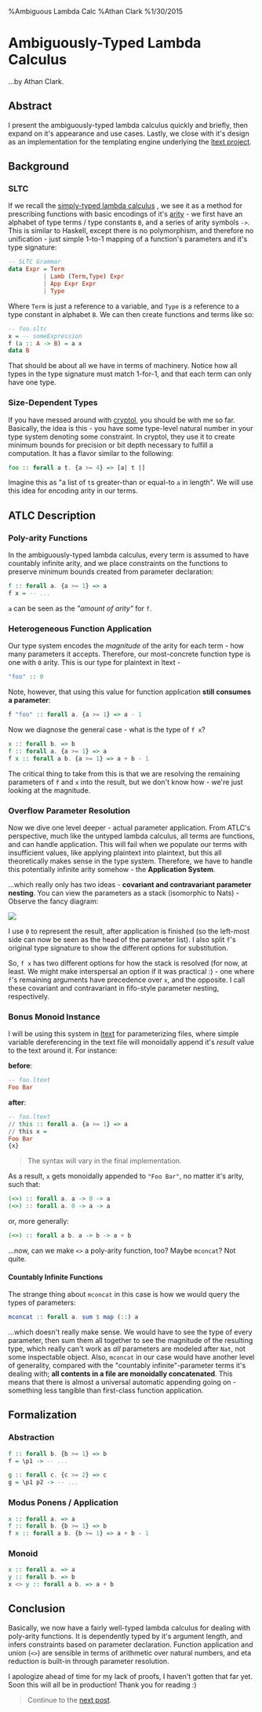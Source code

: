 %Ambiguous Lambda Calc
%Athan Clark
%1/30/2015

Ambiguously-Typed Lambda Calculus
=================================

...by Athan Clark.

## Abstract

I present the ambiguously-typed lambda calculus quickly and briefly, then expand
on it's appearance and use cases. Lastly, we close with it's design as an
implementation for the templating engine underlying the
[ltext project](https://github.com/athanclark).

## Background

### SLTC

If we recall the
[simply-typed lambda calculus](http://en.wikipedia.org/wiki/Simply_typed_lambda_calculus)
, we see it as a method for
prescribing functions with basic encodings of it's
[arity](http://en.wikipedia.org/wiki/Arity) -
we first have an
alphabet of type terms / type constants `B`, and a series of arity symbols `->`.
This is similar to Haskell, except there is no polymorphism, and therefore
no unification - just simple 1-to-1 mapping of a function's parameters and it's
type signature:

```haskell
-- SLTC Grammar
data Expr = Term
          | Lamb (Term,Type) Expr
          | App Expr Expr
          | Type
```

Where `Term` is just a reference to a variable, and `Type` is a reference to a
type constant in alphabet `B`. We can then create functions and terms like so:

```haskell
-- foo.sltc
x = -- someExpression
f (a :: A -> B) = a x
data B
```

That should be about all we have in terms of machinery. Notice how all types
in the type signature must match 1-for-1, and that each term can only have one
type.

### Size-Dependent Types

If you have messed around with
[cryptol](http://cryptol.net/), you should be with me so far. Basically, the
idea is this - you have some type-level natural number in your type system
denoting some constraint. In cryptol, they use it to create minimum bounds
for precision or bit depth necessary to fulfill a computation. It has a flavor
similar to the following:

```haskell
foo :: forall a t. {a >= 4} => [a| t |]
```

Imagine this as "a list of `t`s greater-than or equal-to `a` in length". We will
use this idea for encoding arity in our terms.

## ATLC Description

### Poly-arity Functions

In the ambiguously-typed lambda calculus, every term is assumed to have countably
infinite arity, and we place constraints on the functions to preserve minimum
bounds created from parameter declaration:

```haskell
f :: forall a. {a >= 1} => a
f x = -- ...
```

`a` can be seen as the _"amount of arity"_ for `f`.

### Heterogeneous Function Application

Our type system encodes the _magnitude_ of the arity for each term - how many
parameters it accepts. Therefore, our most-concrete function type is one with
`0` arity. This is our type for plaintext in ltext -

```haskell
"foo" :: 0
```

Note, however, that using this value for function application __still consumes
a parameter__:

```haskell
f "foo" :: forall a. {a >= 1} => a - 1
```

Now we diagnose the general case - what is the type of `f x`?

```haskell
x :: forall b. => b
f :: forall a. {a >= 1} => a
f x :: forall a b. {a >= 1} => a + b - 1
```

The critical thing to take from this is that we are resolving the remaining
parameters of `f` and `x` into the result, but we don't know how - we're just
looking at the magnitude.

### Overflow Parameter Resolution

Now we dive one level deeper - actual parameter application. From ATLC's perspective,
much like the untyped lambda calculus, all terms are functions, and can handle
application. This will fail when we populate our terms with insufficient values,
like applying plaintext into plaintext, but this all theoretically makes sense
in the type system. Therefore, we have to handle this potentially infinite
arity somehow - the __Application System__.

...which really only has two ideas - __covariant and contravariant parameter
nesting__. You can view the parameters as a stack (isomorphic to Nats) - Observe
the fancy diagram:

![](/images/application.png)

I use `0` to represent the result, after application is finished (so the left-most
side can now be seen as the head of the parameter list). I also split `f`'s
original type signature to show the different options for substitution.

So, `f x` has two different options for how the stack is resolved (for now, at
least. We might make interspersal an option if it was practical :\) - one where
`f`'s remaining arguments have precedence over `x`, and the opposite. I call
these covariant and contravariant in fifo-style parameter nesting, respectively.

### Bonus Monoid Instance

I will be using this system in
[ltext](https://github.com/athanclark/ltext) for parameterizing files, where
simple variable dereferencing in the text file will monoidally append it's
_result_ value to the text around it. For instance:

__before__:
```haskell
-- foo.ltext
Foo Bar
```

__after__:
```haskell
-- foo.ltext
// this :: forall a. {a >= 1} => a
// this x =
Foo Bar
{x}
```

> The syntax will vary in the final implementation.

As a result, `x` gets monoidally appended to `"Foo Bar"`, no matter it's arity,
such that:

```haskell
(<>) :: forall a. a -> 0 -> a
(<>) :: forall a. 0 -> a -> a
```

or, more generally:

```haskell
(<>) :: forall a b. a -> b -> a + b
```

...now, can we make `<>` a poly-arity function, too? Maybe `mconcat`? Not quite.

#### Countably Infinite Functions

The strange thing about `mconcat` in this case is how we would query the types
of parameters:

```haskell
mconcat :: forall a. sum $ map (::) a
```

...which doesn't really make sense. We would have to see the type of every
parameter, then sum them all together to see the magnitude of the resulting
type, which really can't work as _all_ parameters are modeled after `Nat`,
not some inspectable object. Also, `mconcat` in our case would have another
level of generality, compared with the "countably infinite"-parameter terms
it's dealing with; __all contents in a file are monoidally concatenated__.
This means that there is almost a universal automatic appending going on -
something less tangible than first-class function application.

## Formalization

### Abstraction

```haskell
f :: forall b. {b >= 1} => b
f = \p1 -> -- ...

g :: forall c. {c >= 2} => c
g = \p1 p2 -> -- ...
```

### Modus Ponens / Application

```haskell
x :: forall a. => a
f :: forall b. {b >= 1} => b
f x :: forall a b. {b >= 1} => a + b - 1
```

### Monoid

```haskell
x :: forall a. => a
y :: forall b. => b
x <> y :: forall a b. => a + b
```

## Conclusion

Basically, we now have a fairly well-typed lambda calculus for dealing with
poly-arity functions. It is dependently typed by it's argument length, and
infers constraints based on parameter declaration. Function application and
union (`<>`) are sensible in terms of arithmetic over natural numbers, and eta
reduction is built-in through parameter resolution.

I apologize ahead of time for my lack of proofs, I haven't gotten that far yet.
Soon this will all be in production! Thank you for reading :)

> Continue to the [next post](/blog/atlc2).
